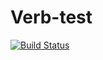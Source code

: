 # Verb-test

[![Build Status](https://travis-ci.com/Sokol264/verb-test.svg?branch=master)](https://travis-ci.com/Sokol264/verb-test)
